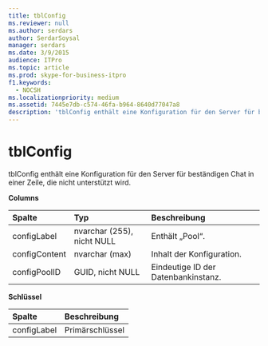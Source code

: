```yaml
---
title: tblConfig
ms.reviewer: null
ms.author: serdars
author: SerdarSoysal
manager: serdars
ms.date: 3/9/2015
audience: ITPro
ms.topic: article
ms.prod: skype-for-business-itpro
f1.keywords:
  - NOCSH
ms.localizationpriority: medium
ms.assetid: 7445e7db-c574-46fa-b964-8640d77047a8
description: 'tblConfig enthält eine Konfiguration für den Server für beständigen Chat in einer Zeile, die nicht unterstützt wird.'
---
```


# <a name="tblconfig"></a>tblConfig
 
tblConfig enthält eine Konfiguration für den Server für beständigen Chat in einer Zeile, die nicht unterstützt wird.
  
**Columns**

|**Spalte**|**Typ**|**Beschreibung**|
|:-----|:-----|:-----|
|configLabel  <br/> |nvarchar (255), nicht NULL  <br/> |Enthält „Pool“.  <br/> |
|configContent  <br/> |nvarchar (max)  <br/> |Inhalt der Konfiguration.  <br/> |
|configPoolID  <br/> |GUID, nicht NULL  <br/> |Eindeutige ID der Datenbankinstanz.  <br/> |
   
**Schlüssel**

|**Spalte**|**Beschreibung**|
|:-----|:-----|
|configLabel  <br/> |Primärschlüssel  <br/> |
   

